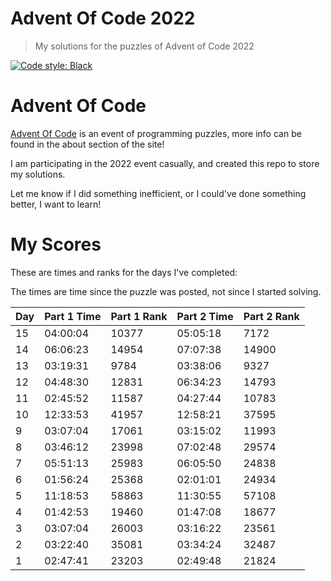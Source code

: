 # Advent Of Code 2022

> My solutions for the puzzles of Advent of Code 2022

[![Code style: Black][black-image]][black-url]

# Advent Of Code

[Advent Of Code](https://adventofcode.com/2022) is an event of programming puzzles, more info can be found in the about section of the site!

I am participating in the 2022 event casually, and created this repo to store my solutions.

Let me know if I did something inefficient, or I could've done something better, I want to learn!

<!-- Badges -->

[black-image]: https://img.shields.io/badge/code%20style-Black-000000.svg
[black-url]: https://github.com/psf/black

# My Scores

These are times and ranks for the days I've completed:

The times are time since the puzzle was posted, not since I started solving.

| Day | Part 1 Time | Part 1 Rank | Part 2 Time | Part 2 Rank |
|-----|-------------|-------------|-------------|-------------|
| 15  | 04:00:04    | 10377       | 05:05:18    | 7172        |
| 14  | 06:06:23    | 14954       | 07:07:38    | 14900       |
| 13  | 03:19:31    | 9784        | 03:38:06    | 9327        |
| 12  | 04:48:30    | 12831       | 06:34:23    | 14793       |
| 11  | 02:45:52    | 11587       | 04:27:44    | 10783       |
| 10  | 12:33:53    | 41957       | 12:58:21    | 37595       |
| 9   | 03:07:04    | 17061       | 03:15:02    | 11993       |
| 8   | 03:46:12    | 23998       | 07:02:48    | 29574       |
| 7   | 05:51:13    | 25983       | 06:05:50    | 24838       |
| 6   | 01:56:24    | 25368       | 02:01:01    | 24934       |
| 5   | 11:18:53    | 58863       | 11:30:55    | 57108       |
| 4   | 01:42:53    | 19460       | 01:47:08    | 18677       |
| 3   | 03:07:04    | 26003       | 03:16:22    | 23561       |
| 2   | 03:22:40    | 35081       | 03:34:24    | 32487       |
| 1   | 02:47:41    | 23203       | 02:49:48    | 21824       |
